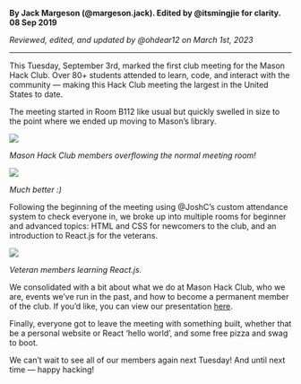 __By Jack Margeson (@margeson.jack). Edited by @itsmingjie for clarity. 08 Sep 2019__

_Reviewed, edited, and updated by @ohdear12 on March 1st, 2023_

---

This Tuesday, September 3rd, marked the first club meeting for the Mason Hack Club. Over 80+ students attended to learn, code, and interact with the community — making this Hack Club meeting the largest in the United States to date.

The meeting started in Room B112 like usual but quickly swelled in size to the point where we ended up moving to Mason’s library.

![](https://cloud-jga89q17v.vercel.app/21_l4-pf9_xld_cxujdsu2msq.jpeg)

_Mason Hack Club members overflowing the normal meeting room!_

![](https://cloud-jga89q17v.vercel.app/11_c9ivpaksqomdq9xgpmf_va.jpeg)

_Much better :)_

Following the beginning of the meeting using @JoshC’s custom attendance system to check everyone in, we broke up into multiple rooms for beginner and advanced topics: HTML and CSS for newcomers to the club, and an introduction to React.js for the veterans.

![](https://cloud-jga89q17v.vercel.app/01_gghkx3zzpi3i-eakdyhimw.jpeg)

_Veteran members learning React.js._

We consolidated with a bit about what we do at Mason Hack Club, who we are, events we’ve run in the past, and how to become a permanent member of the club. If you’d like, you can view our presentation [here](https://docs.google.com/presentation/d/11S97IMubLCH2RInLUkn6R43NvKw_EFhJPzcpT_GFDr0/edit?usp=sharing).

Finally, everyone got to leave the meeting with something built, whether that be a personal website or React ‘hello world’, and some free pizza and swag to boot.

We can’t wait to see all of our members again next Tuesday! And until next time — happy hacking!  

